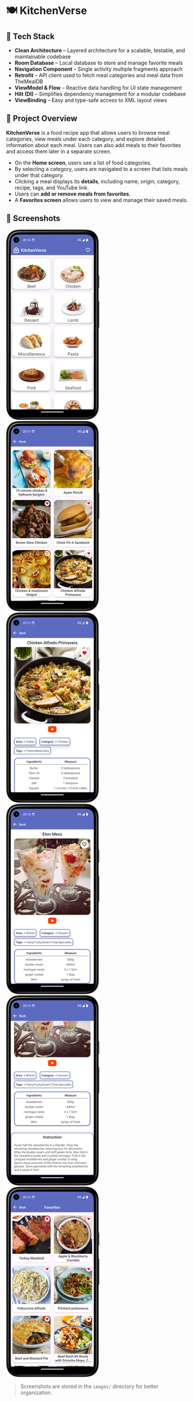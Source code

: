 # 🍽️ KitchenVerse

## 📌 Tech Stack
- **Clean Architecture** – Layered architecture for a scalable, testable, and maintainable codebase
- **Room Database** – Local database to store and manage favorite meals
- **Navigation Component** – Single activity multiple fragments approach
- **Retrofit** – API client used to fetch meal categories and meal data from TheMealDB
- **ViewModel & Flow** – Reactive data handling for UI state management
- **Hilt (DI)** – Simplifies dependency management for a modular codebase
- **ViewBinding** – Easy and type-safe access to XML layout views

## 📄 Project Overview

**KitchenVerse** is a food recipe app that allows users to browse meal categories, view meals under each category, and explore detailed information about each meal. Users can also add meals to their favorites and access them later in a separate screen.

- On the **Home screen**, users see a list of food categories.
- By selecting a category, users are navigated to a screen that lists meals under that category.
- Clicking a meal displays its **details**, including name, origin, category, recipe, tags, and YouTube link.
- Users can **add or remove meals from favorites**.
- A **Favorites screen** allows users to view and manage their saved meals.

## 📸 Screenshots

![CategoryFragment](./images/Categories.png)
![MealFragment](./images/Meals.png)
![MealDetailFragment](./images/Detail1.png)
![MealDetailFragment](./images/Detail2.png)
![MealDetailFragment](./images/Detail2.1.png)
![FavoritesFragment](./images/Favorites.png)

> Screenshots are stored in the `images/` directory for better organization.